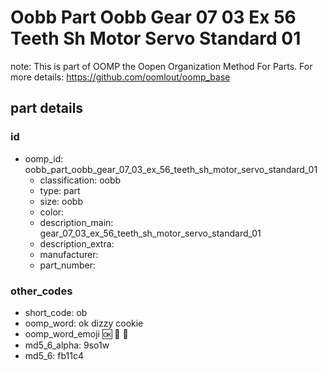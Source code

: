 # Oobb Part Oobb Gear 07 03 Ex 56 Teeth Sh Motor Servo Standard 01  

note: This is part of OOMP the Oopen Organization Method For Parts. For more details: https://github.com/oomlout/oomp_base

##  part details





### id
* oomp_id: oobb_part_oobb_gear_07_03_ex_56_teeth_sh_motor_servo_standard_01
  * classification: oobb
  * type: part
  * size: oobb
  * color: 
  * description_main: gear_07_03_ex_56_teeth_sh_motor_servo_standard_01
  * description_extra: 
  * manufacturer: 
  * part_number: 

### other_codes
* short_code: ob
* oomp_word: ok dizzy cookie
* oomp_word_emoji :ok: :dizzy: :cookie:
* md5_6_alpha: 9so1w
* md5_6: fb11c4
